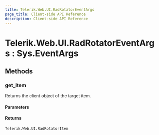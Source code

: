 ```yaml
---
title: Telerik.Web.UI.RadRotatorEventArgs
page_title: Client-side API Reference
description: Client-side API Reference
---
```


# Telerik.Web.UI.RadRotatorEventArgs : Sys.EventArgs 

## Methods

###  get_item

Returns the client object of the target item. 

#### Parameters

#### Returns

`Telerik.Web.UI.RadRotatorItem` 
